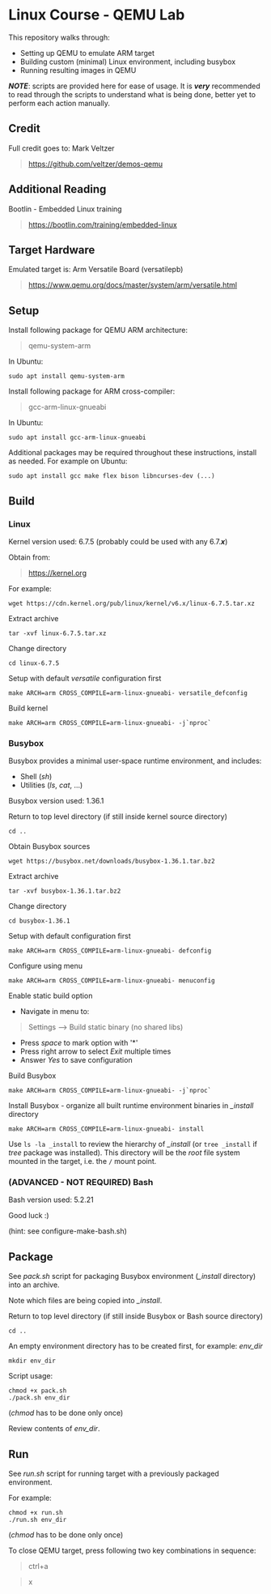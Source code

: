 # Linux Course - QEMU Lab

This repository walks through:
* Setting up QEMU to emulate ARM target
* Building custom (minimal) Linux environment, including busybox
* Running resulting images in QEMU

***NOTE***: scripts are provided here for ease of usage. It is ***very*** recommended to read through the scripts to understand what is being done, better yet to perform each action manually.


## Credit

Full credit goes to:
Mark Veltzer
> https://github.com/veltzer/demos-qemu

## Additional Reading

Bootlin - Embedded Linux training

> https://bootlin.com/training/embedded-linux


## Target Hardware

Emulated target is: Arm Versatile Board (versatilepb)
> https://www.qemu.org/docs/master/system/arm/versatile.html


## Setup

Install following package for QEMU ARM architecture:
> qemu-system-arm

In Ubuntu:
```
sudo apt install qemu-system-arm
```

Install following package for ARM cross-compiler:
> gcc-arm-linux-gnueabi

In Ubuntu:
```
sudo apt install gcc-arm-linux-gnueabi
```

Additional packages may be required throughout these instructions, install as needed.
For example on Ubuntu:
```
sudo apt install gcc make flex bison libncurses-dev (...)
```


## Build

### Linux

Kernel version used: 6.7.5 (probably could be used with any 6.7.***x***)

Obtain from:
> https://kernel.org

For example:
```
wget https://cdn.kernel.org/pub/linux/kernel/v6.x/linux-6.7.5.tar.xz
```
Extract archive
```
tar -xvf linux-6.7.5.tar.xz
```
Change directory
```
cd linux-6.7.5
```
Setup with default *versatile* configuration first
```
make ARCH=arm CROSS_COMPILE=arm-linux-gnueabi- versatile_defconfig
```
Build kernel
```
make ARCH=arm CROSS_COMPILE=arm-linux-gnueabi- -j`nproc`
```

### Busybox

Busybox provides a minimal user-space runtime environment, and includes:
* Shell (*sh*)
* Utilities (*ls*, *cat*, ...)

Busybox version used: 1.36.1

Return to top level directory (if still inside kernel source directory)
```
cd ..
```
Obtain Busybox sources
```
wget https://busybox.net/downloads/busybox-1.36.1.tar.bz2
```
Extract archive
```
tar -xvf busybox-1.36.1.tar.bz2
```
Change directory
```
cd busybox-1.36.1
```
Setup with default configuration first
```
make ARCH=arm CROSS_COMPILE=arm-linux-gnueabi- defconfig
```
Configure using menu
```
make ARCH=arm CROSS_COMPILE=arm-linux-gnueabi- menuconfig
```
Enable static build option
* Navigate in menu to:
> Settings --> Build static binary (no shared libs)

* Press *space* to mark option with '*'
* Press right arrow to select *Exit* multiple times
* Answer *Yes* to save configuration

Build Busybox
```
make ARCH=arm CROSS_COMPILE=arm-linux-gnueabi- -j`nproc`
```
Install Busybox - organize all built runtime environment binaries in *_install* directory
```
make ARCH=arm CROSS_COMPILE=arm-linux-gnueabi- install
```
Use `ls -la _install` to review the hierarchy of *_install* (or `tree _install` if *tree* package was installed).
This directory will be the *root* file system mounted in the target, i.e. the `/` mount point.


### (ADVANCED - NOT REQUIRED) Bash

Bash version used: 5.2.21

Good luck :)

(hint: see configure-make-bash.sh)


## Package

See *pack.sh* script for packaging Busybox environment (*_install* directory) into an archive.

Note which files are being copied into *_install*.

Return to top level directory (if still inside Busybox or Bash source directory)
```
cd ..
```
An empty environment directory has to be created first, for example: *env_dir*
```
mkdir env_dir
```
Script usage:
```
chmod +x pack.sh
./pack.sh env_dir
```
(*chmod* has to be done only once)

Review contents of *env_dir*.

## Run

See *run.sh* script for running target with a previously packaged environment.

For example:
```
chmod +x run.sh
./run.sh env_dir
```
(*chmod* has to be done only once)

To close QEMU target, press following two key combinations in sequence:
> ctrl+a

> x




